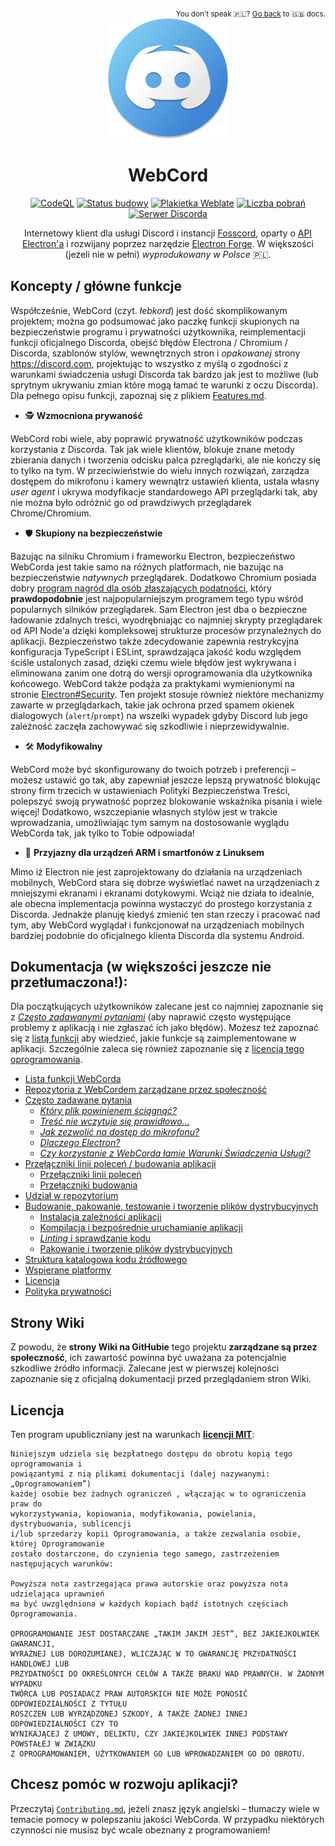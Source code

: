 <div align='right'>
<sub>
  You don't speak 🇵🇱️? <a href='../Readme.md'>Go back</a> to 🇬🇧️ docs.
</sub>
</div>
<div align='center'>
<a href='https://github.com/SpacingBat3/WebCord' title="Repozytorium GitHub'a dla projektu WebCord">
  <picture>
    <source srcset='https://raw.githubusercontent.com/SpacingBat3/WebCord/master/sources/assets/icons/app.png'>
    <img src='../../sources/assets/icons/app.png' height='192' alt="WebCord Logo">
  </picture>
</a>

# WebCord

[![CodeQL][codeql-badge]][codeql-url] [![Status budowy][build-badge]][build-url]
[![Plakietka Weblate][l10nbadge]][l10n] [![Liczba pobrań][dlbadge]][downloads]
[![Serwer Discorda][discord-badge]][discord-url]

Internetowy klient dla usługi Discord i instancji [Fosscord], oparty o
[API Electron'a][electron] i rozwijany poprzez narzędzie
[Electron Forge][electron-forge]. W większości (jeżeli nie w pełni)
*wyprodukowany w Polsce* 🇵🇱️.

</div>

## Koncepty / główne funkcje

Współcześnie, WebCord (czyt. *łebkord*) jest dość skomplikowanym projektem;
można go podsumować jako paczkę funkcji skupionych na bezpieczeństwie programu i
prywatności użytkownika, reimplementacji funkcji oficjalnego Discorda, obejść
błędów Electrona / Chromium / Discorda, szablonów stylów, wewnętrznych stron i
*opakowanej* strony <https://discord.com>, projektując to wszystko z myślą o
zgodności z warunkami świadczenia usługi Discorda tak bardzo jak jest to możliwe
(lub sprytnym ukrywaniu zmian które mogą łamać te warunki z oczu Discorda). Dla
pełnego opisu funkcji, zapoznaj się z plikiem [Features.md](Features.md).

- 🕵️ **Wzmocniona prywaność**

WebCord robi wiele, aby poprawić prywatność użytkowników podczas korzystania z
Discorda. Tak jak wiele klientów, blokuje znane metody zbierania danych i
tworzenia odcisku palca pzreglądarki, ale nie kończy się to tylko na tym.
W przeciwieństwie do wielu innych rozwiązań, zarządza dostępem do mikrofonu i
kamery wewnątrz ustawień klienta, ustala własny *user agent* i ukrywa
modyfikacje standardowego API przeglądarki tak, aby nie można było odróżnić go
od prawdziwych przeglądarek Chrome/Chromium.

- 🛡️ **Skupiony na bezpieczeństwie**

Bazując na silniku Chromium i frameworku Electron, bezpieczeństwo WebCorda jest
takie samo na różnych platformach, nie bazując na bezpieczeństwie *natywnych*
przeglądarek. Dodatkowo Chromium posiada dobry
[program nagród dla osób złaszających podatności][chromiumbounty], który
**prawdopodobnie** jest najpopularniejszym programem tego typu wśród popularnych
silników przeglądarek. Sam Electron jest dba o bezpieczne ładowanie zdalnych
treści, wyodrębniając co najmniej skrypty przeglądarek od API Node'a dzięki
kompleksowej strukturze procesów przynależnych do aplikacji. Bezpieczeństwo
także zdecydowanie zapewnia restrykcyjna konfiguracja TypeScript i ESLint,
sprawdzająca jakość kodu względem ściśle ustalonych zasad, dzięki czemu wiele
błędów jest wykrywana i eliminowana zanim one dotrą do wersji oprogramowania dla
użytkownika końcowego. WebCord także podąża za praktykami wymienionymi na
stronie [Electron#Security]. Ten projekt stosuje również niektóre mechanizmy
zawarte w przeglądarkach, takie jak ochrona przed spamem okienek dialogowych
(`alert`/`prompt`) na wszelki wypadek gdyby Discord lub jego zależność zaczęła
zachowywać się szkodliwie i nieprzewidywalnie.

- 🛠️ **Modyfikowalny**

WebCord może być skonfigurowany do twoich potrzeb i preferencji – możesz ustawić
go tak, aby zapewniał jeszcze lepszą prywatność blokując strony firm trzecich w
ustawieniach Polityki Bezpieczeństwa Treści, polepszyć swoją prywatność poprzez
blokowanie wskaźnika pisania i wiele więcej! Dodatkowo, wszczepianie własnych
stylów jest w trakcie wprowadzania, umożliwiając tym samym na dostosowanie
wyglądu WebCorda tak, jak tylko to Tobie odpowiada!

- 📱 **Przyjazny dla urządzeń ARM i smartfonów z Linuksem**

Mimo iż Electron nie jest zaprojektowany do działania na urządzeniach mobilnych,
WebCord stara się dobrze wyświetlać nawet na urządzeniach z mniejszymi ekranami
i ekranami dotykowymi. Wciąż nie działa to idealnie, ale obecna implementacja
powinna wystaczyć do prostego korzystania z Discorda. Jednakże planuję kiedyś
zmienić ten stan rzeczy i pracować nad tym, aby WebCord wyglądał i funkcjonował
na urządzeniach mobilnych bardziej podobnie do oficjalnego klienta Discorda dla
systemu Android.

## Dokumentacja (w większości jeszcze nie przetłumaczona!):

Dla początkujących użytkowników zalecane jest co najmniej zapoznanie się z
[*Często zadawanymi pytaniami*](../FAQ.md) (aby naprawić często występujące
problemy z aplikacją i nie zgłaszać ich jako błędów). Możesz też zapoznać się z
[listą funkcji](../Features.md) aby wiedzieć, jakie funkcje są zaimplementowane
w aplikacji. Szczególnie zaleca się również zapoznanie się z
[licencją tego oprogramowania](../../LICENSE).

- [Lista funkcji WebCorda](../Features.md)
- [Repozytoria z WebCordem zarządzane przez społeczność](../Repos.md)
- [Często zadawane pytania](../FAQ.md)
  - *[Który plik powinienem ściągnąć?](../FAQ.md#1-which-file-i-should-download)*
  - *[Treść nie wczytuje się prawidłowo...](../FAQ.md#2-imagevideocontent-does-not-load-properly-is-there-anything-i-can-do-about-it)*
  - *[Jak zezwolić na dostęp do mikrofonu?](../FAQ.md#3-how-to-get-a-microphone-permission-for-webcord)*
  - *[Dlaczego Electron?](../FAQ.md#4-why-electron)*
  - *[Czy korzystanie z WebCorda łamie Warunki Świadczenia Usługi?](../FAQ.md#5-is-this-project-violating-discords-terms-of-service)*
- [Przęłączniki linii poleceń / budowania aplikacji](../Flags.md)
  - [Przełączniki linii poleceń](../Flags.md#command-line-runtime-flags)
  - [Przełączniki budowania](../Flags.md#build-flags)
- [Udział w repozytorium](../Contributing.md)
- [Budowanie, pakowanie, testowanie i tworzenie plików dystrybucyjnych](../Build.md)
  - [Instalacja zależności aplikacji](../Build.md#install-app-dependencies)
  - [Kompilacja i bezpośrednie uruchamianie aplikacji](../Build.md#compile-code-and-run-app-directly-without-packaging)
  - [*Linting* i sprawdzanie kodu](../Build.md#run-linter-and-validate-the-code)
  - [Pakowanie i tworzenie plików dystrybucyjnych](../Build.md#packaging-creating-distributables)
- [Struktura katalogowa kodu źródłowego](../Files.md)
- [Wspierane platformy](../Support.md)
- [Licencja](../../LICENSE)
- [Polityka prywatności](../Privacy.md)

## Strony Wiki

Z powodu, że **strony Wiki na GitHubie** tego projektu **zarządzane są przez**
**społeczność**, ich zawartość powinna być uważana za potencjalnie szkodliwe
źródło informacji. Zalecane jest w pierwszej kolejności zapoznanie się z
oficjalną dokumentacji przed przeglądaniem stron Wiki.

## Licencja
Ten program upubliczniany jest na warunkach **[licencji MIT][license]**:
	
	Niniejszym udziela się bezpłatnego dostępu do obrotu kopią tego oprogramowania i
	powiązantymi z nią plikami dokumentacji (dalej nazywanymi: „Oprogramowaniem”)
	każdej osobie bez żadnych ograniczeń , włączając w to ograniczenia praw do
	wykorzystywania, kopiowania, modyfikowania, powielania, dystrybuowania, sublicencji
	i/lub sprzedarzy kopii Oprogramowania, a także zezwalania osobie, której Oprogramowanie
	zostało dostarczone, do czynienia tego samego, zastrzeżeniem następujących warunków:

	Powyższa nota zastrzegająca prawa autorskie oraz powyższa nota udzielająca uprawnień
	ma być uwzględniona w każdych kopiach bądź istotnych częściach Oprogramowania.

	OPROGRAMOWANIE JEST DOSTARCZANE „TAKIM JAKIM JEST”, BEZ JAKIEJKOLWIEK GWARANCJI,
	WYRAŹNEJ LUB DOROZUMIANEJ, WLICZAJĄC W TO GWARANCJĘ PRZYDATNOŚCI HANDLOWEJ LUB
	PRZYDATNOŚCI DO OKREŚLONYCH CELÓW A TAKŻE BRAKU WAD PRAWNYCH. W ŻADNYM WYPADKU
	TWÓRCA LUB POSIADACZ PRAW AUTORSKICH NIE MOŻE PONOSIĆ ODPOWIEDZIALNOŚCI Z TYTUŁU
	ROSZCZEŃ LUB WYRZĄDZONEJ SZKODY, A TAKŻE ŻADNEJ INNEJ ODPOWIEDZIALNOŚCI CZY TO
	WYNIKAJĄCEJ Z UMOWY, DELIKTU, CZY JAKIEJKOLWIEK INNEJ PODSTAWY POWSTAŁEJ W ZWIĄZKU
	Z OPROGRAMOWANIEM, UŻYTKOWANIEM GO LUB WPROWADZANIEM GO DO OBROTU.

## Chcesz pomóc w rozwoju aplikacji?

Przeczytaj [`Contributing.md`](../Contributing.md), jeżeli znasz język angielski
– tłumaczy wiele w temacie pomocy w polepszaniu jakości WebCorda. W przypadku
niektórych czynności nie musisz być wcale obeznany z programowaniem!

[dlbadge]: https://img.shields.io/github/downloads/SpacingBat3/WebCord/total.svg?label=Pobrań&color=%236586B3
[downloads]: https://github.com/SpacingBat3/WebCord/releases "Wydania"
[build-badge]: https://img.shields.io/github/actions/workflow/status/SpacingBat3/WebCord/build.yml?label=Budowanie&logo=github&branch=master&event=push
[build-url]: https://github.com/SpacingBat3/WebCord/actions/workflows/build.yml "Status budowy"
[l10nbadge]: https://hosted.weblate.org/widgets/webcord/pl/svg-badge.svg
[l10n]: https://hosted.weblate.org/engage/webcord/pl/ "Pomóż przy tłumaczeniu WebCorda"
[Sentry]: https://sentry.io "Oprogramowanie do monitorowania aplikacji i śledzenia błędów"
[Discord-Electron]: https://github.com/GyozaGuy/Discord-Electron "Aplikacja Electrona stworzona z myślą o systemach z rodziny Linux."
[electron]: https://www.electronjs.org/ "Twórz aplikacje wieloplatformowe z wykorzystaniem JavaScript, HTML i CSS."
[electron-forge]: https://www.electronforge.io/ "Pełne narzędzie do tworzenia, publikowania i instalacji nowoczesnych aplikacji Electrona."
[license]: ../LICENSE "Licencja WebCorda"
[Fosscord]: https://fosscord.com "Wolna, otwartoźródłowa i możliwa do samodzielnego hostingu platforma dla czatu i rozmów kompatybilna z Discordem."
[discordapi]: https://discord.com/developers/docs/reference "Oficialna dokumentacja Discord REST API"
[chromiumbounty]: https://bughunters.google.com/about/rules/5745167867576320/chrome-vulnerability-reward-program-rules "Zasady programu nagradzania podatności w Chrome"
[Electron#Security]: https://www.electronjs.org/docs/latest/tutorial/security "Bezpieczeństwo | Dokumentacja Elektrona"
[codeql-badge]: https://img.shields.io/github/actions/workflow/status/SpacingBat3/WebCord/codeql-analysis.yml?label=Analiza&logo=github&logoColor=white&branch=master&event=push
[codeql-url]: https://github.com/SpacingBat3/WebCord/actions/workflows/codeql-analysis.yml "Status analizy CodeQL"
[discord-badge]: https://img.shields.io/discord/972965161721811026?color=%2349a4d3&label=Wsparcie&logo=discord&logoColor=white
[discord-url]: https://discord.gg/aw7WbDMua5 "Oficjalny serwer Discorda!"